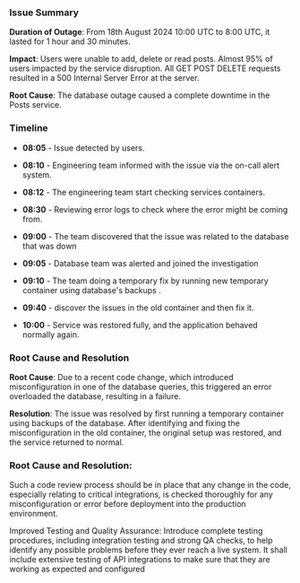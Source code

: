 ### Issue Summary 

**Duration of Outage**: From 18th August 2024 10:00 UTC to 8:00 UTC, it lasted for 1 hour and 30 minutes.

**Impact**: Users were unable to add, delete or read posts. Almost 95% of users impacted by the service disruption. All GET POST DELETE requests resulted in a 500 Internal Server Error at the server.

**Root Cause**: The database outage caused a complete downtime in the Posts service.


### Timeline

- **08:05** - Issue detected by users.

- **08:10** - Engineering team informed with the issue via the on-call alert system.

- **08:12** - The engineering team start checking services containers.

- **08:30** - Reviewing error logs to check where the error might be coming from.

- **09:00** - The team discovered that the issue was related to the database that was down

- **09:05** - Database team was alerted and joined the investigation

- **09:10** - The team doing a temporary fix by running new temporary container using database's backups .

- **09:40** - discover the issues in the old container and then fix it.

- **10:00** - Service was restored fully, and the application behaved normally again.

### Root Cause and Resolution

**Root Cause**: Due to a recent code change, which introduced misconfiguration in one of the database queries, this triggered an error overloaded the database, resulting in a failure.

**Resolution**: The issue was resolved by first running a temporary container using backups of the database. After identifying and fixing the misconfiguration in the old container, the original setup was restored, and the service returned to normal.


### Root Cause and Resolution:

Such a code review process should be in place that any change in the code, especially relating to critical integrations, is checked thoroughly for any misconfiguration or error before deployment into the production environment.

Improved Testing and Quality Assurance: Introduce complete testing procedures, including integration testing and strong QA checks, to help identify any possible problems before they ever reach a live system. It shall include extensive testing of API integrations to make sure that they are working as expected and configured
